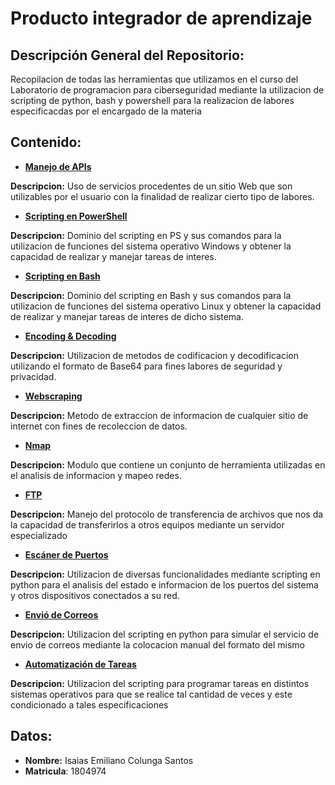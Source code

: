 # Producto integrador de aprendizaje

## Descripción General del Repositorio:
Recopilacion de todas las herramientas que utilizamos en el curso del Laboratorio de programacion para ciberseguridad mediante la utilizacion de scripting de python, bash y powershell para la realizacion de labores especificacdas por el encargado de la materia

## Contenido:

* [**Manejo de APIs**](https://google.com)

**Descripcion:** Uso de servicios procedentes de un sitio Web que son utilizables por el usuario con la finalidad de realizar cierto tipo de labores.

* [**Scripting en PowerShell**](https://google.com)

**Descripcion:** Dominio del scripting en PS y sus comandos para la utilizacion de funciones del sistema operativo Windows y obtener la capacidad de realizar y manejar tareas de interes.

* [**Scripting en Bash**](https://google.com)

**Descripcion:** Dominio del scripting en Bash y sus comandos para la utilizacion de funciones del sistema operativo Linux y obtener la capacidad de realizar y manejar tareas de interes de dicho sistema.

* [**Encoding & Decoding**](https://google.com)

**Descripcion:** Utilizacion de metodos de codificacion y decodificacion utilizando el formato de Base64 para fines labores de seguridad y privacidad.

* [**Webscraping**](https://google.com)

**Descripcion:** Metodo de extraccion de informacion de cualquier sitio de internet con fines de recoleccion de datos.

* [**Nmap**](https://google.com)

**Descripcion:** Modulo que contiene un conjunto de herramienta utilizadas en el analisis de informacion y mapeo redes.

* [**FTP**](https://google.com)

**Descripcion:** Manejo del protocolo de transferencia de archivos que nos da la capacidad de transferirlos a otros equipos mediante un servidor especializado

* [**Escáner de Puertos**](https://google.com)

**Descripcion:** Utilizacion de diversas funcionalidades mediante scripting en python para el analisis del estado e informacion de los puertos del sistema y otros dispositivos conectados a su red. 

* [**Envió de Correos**](https://google.com)

**Descripcion:** Utilizacion del scripting en python para simular el servicio de envio de correos mediante la colocacion manual del formato del mismo

* [**Automatización de Tareas**](https://google.com)

**Descripcion:** Utilizacion del scripting para programar tareas en distintos sistemas operativos para que se realice tal cantidad de veces y este condicionado a tales especificaciones

## Datos:
* **Nombre:** Isaias Emiliano Colunga Santos
* **Matricula**: 1804974
